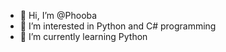 - 👋 Hi, I’m @Phooba
- 👀 I’m interested in Python and C# programming
- 🌱 I’m currently learning Python

<!---
Phooba/Phooba is a ✨ special ✨ repository because its `README.md` (this file) appears on your GitHub profile.
You can click the Preview link to take a look at your changes.
--->
